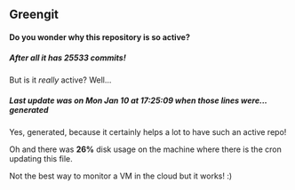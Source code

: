 ## Greengit

#### Do you wonder why this repository is so active?

##### After all it has 25533 commits!

But is it *really* active? Well...

##### Last update was on Mon Jan 10 at 17:25:09 when those lines were... generated

Yes, generated, because it certainly helps a lot to have such an active repo!

Oh and there was **26%** disk usage on the machine
where there is the cron updating this file.

Not the best way to monitor a VM in the cloud but it works! :)
